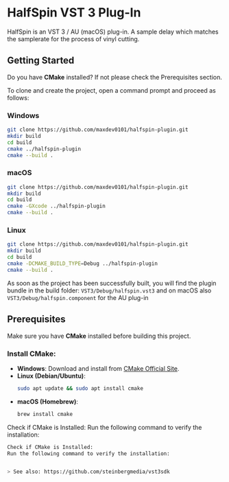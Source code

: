 # HalfSpin VST 3 Plug-In

HalfSpin is an VST 3 / AU (macOS) plug-in. 
A sample delay which matches the samplerate for the process of vinyl cutting.

## Getting Started

Do you have **CMake** installed? If not please check the Prerequisites section.

To clone and create the project, open a command prompt and proceed as follows:

### Windows

```sh
git clone https://github.com/maxdev0101/halfspin-plugin.git
mkdir build
cd build
cmake ../halfspin-plugin
cmake --build .
```

### macOS

```sh
git clone https://github.com/maxdev0101/halfspin-plugin.git
mkdir build
cd build
cmake -GXcode ../halfspin-plugin
cmake --build .
```

### Linux

```sh
git clone https://github.com/maxdev0101/halfspin-plugin.git
mkdir build
cd build
cmake -DCMAKE_BUILD_TYPE=Debug ../halfspin-plugin
cmake --build .
```

As soon as the project has been successfully built, you will find the plugin bundle in the build folder: ```VST3/Debug/halfspin.vst3``` and on macOS also ```VST3/Debug/halfspin.component``` for the AU plug-in

## Prerequisites

Make sure you have **CMake** installed before building this project.

### Install CMake:
- **Windows**: Download and install from [CMake Official Site](https://cmake.org/download/).  
- **Linux (Debian/Ubuntu)**:  
  ```sh
  sudo apt update && sudo apt install cmake

- **macOS (Homebrew)**:
  ```sh
  brew install cmake

Check if CMake is Installed:
Run the following command to verify the installation:
 ```sh
 Check if CMake is Installed:
Run the following command to verify the installation:


> See also: https://github.com/steinbergmedia/vst3sdk